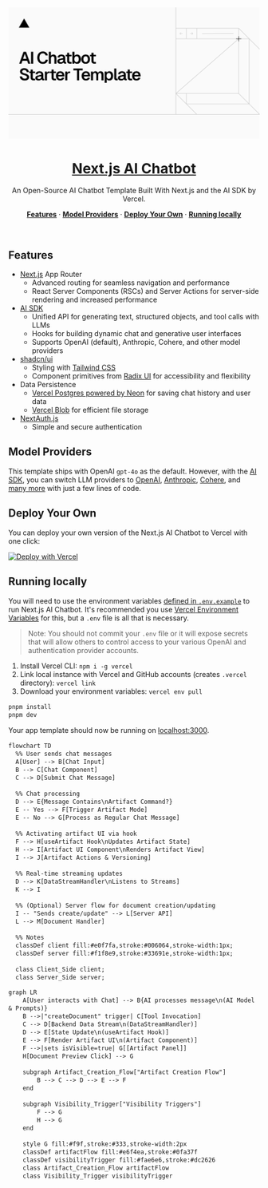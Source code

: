 <a href="https://chat.vercel.ai/">
  <img alt="Next.js 14 and App Router-ready AI chatbot." src="app/(chat)/opengraph-image.png">
  <h1 align="center">Next.js AI Chatbot</h1>
</a>

<p align="center">
  An Open-Source AI Chatbot Template Built With Next.js and the AI SDK by Vercel.
</p>

<p align="center">
  <a href="#features"><strong>Features</strong></a> ·
  <a href="#model-providers"><strong>Model Providers</strong></a> ·
  <a href="#deploy-your-own"><strong>Deploy Your Own</strong></a> ·
  <a href="#running-locally"><strong>Running locally</strong></a>
</p>
<br/>

## Features

- [Next.js](https://nextjs.org) App Router
  - Advanced routing for seamless navigation and performance
  - React Server Components (RSCs) and Server Actions for server-side rendering and increased performance
- [AI SDK](https://sdk.vercel.ai/docs)
  - Unified API for generating text, structured objects, and tool calls with LLMs
  - Hooks for building dynamic chat and generative user interfaces
  - Supports OpenAI (default), Anthropic, Cohere, and other model providers
- [shadcn/ui](https://ui.shadcn.com)
  - Styling with [Tailwind CSS](https://tailwindcss.com)
  - Component primitives from [Radix UI](https://radix-ui.com) for accessibility and flexibility
- Data Persistence
  - [Vercel Postgres powered by Neon](https://vercel.com/storage/postgres) for saving chat history and user data
  - [Vercel Blob](https://vercel.com/storage/blob) for efficient file storage
- [NextAuth.js](https://github.com/nextauthjs/next-auth)
  - Simple and secure authentication

## Model Providers

This template ships with OpenAI `gpt-4o` as the default. However, with the [AI SDK](https://sdk.vercel.ai/docs), you can switch LLM providers to [OpenAI](https://openai.com), [Anthropic](https://anthropic.com), [Cohere](https://cohere.com/), and [many more](https://sdk.vercel.ai/providers/ai-sdk-providers) with just a few lines of code.

## Deploy Your Own

You can deploy your own version of the Next.js AI Chatbot to Vercel with one click:

[![Deploy with Vercel](https://vercel.com/button)](https://vercel.com/new/clone?repository-url=https%3A%2F%2Fgithub.com%2Fvercel%2Fai-chatbot&env=AUTH_SECRET,OPENAI_API_KEY&envDescription=Learn%20more%20about%20how%20to%20get%20the%20API%20Keys%20for%20the%20application&envLink=https%3A%2F%2Fgithub.com%2Fvercel%2Fai-chatbot%2Fblob%2Fmain%2F.env.example&demo-title=AI%20Chatbot&demo-description=An%20Open-Source%20AI%20Chatbot%20Template%20Built%20With%20Next.js%20and%20the%20AI%20SDK%20by%20Vercel.&demo-url=https%3A%2F%2Fchat.vercel.ai&stores=[{%22type%22:%22postgres%22},{%22type%22:%22blob%22}])

## Running locally

You will need to use the environment variables [defined in `.env.example`](.env.example) to run Next.js AI Chatbot. It's recommended you use [Vercel Environment Variables](https://vercel.com/docs/projects/environment-variables) for this, but a `.env` file is all that is necessary.

> Note: You should not commit your `.env` file or it will expose secrets that will allow others to control access to your various OpenAI and authentication provider accounts.

1. Install Vercel CLI: `npm i -g vercel`
2. Link local instance with Vercel and GitHub accounts (creates `.vercel` directory): `vercel link`
3. Download your environment variables: `vercel env pull`

```bash
pnpm install
pnpm dev
```

Your app template should now be running on [localhost:3000](http://localhost:3000/).

```mermaid
flowchart TD
  %% User sends chat messages
  A[User] --> B[Chat Input]
  B --> C[Chat Component]
  C --> D[Submit Chat Message]

  %% Chat processing
  D --> E{Message Contains\nArtifact Command?}
  E -- Yes --> F[Trigger Artifact Mode]
  E -- No --> G[Process as Regular Chat Message]

  %% Activating artifact UI via hook
  F --> H[useArtifact Hook\nUpdates Artifact State]
  H --> I[Artifact UI Component\nRenders Artifact View]
  I --> J[Artifact Actions & Versioning]

  %% Real-time streaming updates
  D --> K[DataStreamHandler\nListens to Streams]
  K --> I

  %% (Optional) Server flow for document creation/updating
  I -- "Sends create/update" --> L[Server API]
  L --> M[Document Handler]

  %% Notes
  classDef client fill:#e0f7fa,stroke:#006064,stroke-width:1px;
  classDef server fill:#f1f8e9,stroke:#33691e,stroke-width:1px;

  class Client_Side client;
  class Server_Side server;
```

```mermaid
graph LR
    A[User interacts with Chat] --> B{AI processes message\n(AI Model & Prompts)}
    B -->|"createDocument" trigger| C[Tool Invocation]
    C --> D[Backend Data Stream\n(DataStreamHandler)]
    D --> E[State Update\n(useArtifact Hook)]
    E --> F[Render Artifact UI\n(Artifact Component)]
    F -->|sets isVisible=true| G[[Artifact Panel]]
    H[Document Preview Click] --> G

    subgraph Artifact_Creation_Flow["Artifact Creation Flow"]
        B --> C --> D --> E --> F
    end

    subgraph Visibility_Trigger["Visibility Triggers"]
        F --> G
        H --> G
    end

    style G fill:#f9f,stroke:#333,stroke-width:2px
    classDef artifactFlow fill:#e6f4ea,stroke:#0fa37f
    classDef visibilityTrigger fill:#fae6e6,stroke:#dc2626
    class Artifact_Creation_Flow artifactFlow
    class Visibility_Trigger visibilityTrigger
```
